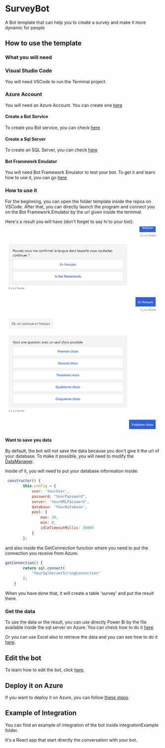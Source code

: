 # SurveyBot
A Bot template that can help you to create a survey and make it more dynamic for people

## How to use the template

### What you will need

### Visual Studio Code

You will need VSCode to run the Terminal project.

### Azure Account

You will need an Azure Account. You can create one [here](https://azure.microsoft.com/en-us/free/)

#### Create a Bot Service

To create you Bot service, you can check [here](https://docs.microsoft.com/en-us/azure/bot-service/abs-quickstart?view=azure-bot-service-4.0)

#### Create a Sql Server

To create an SQL Server, you can check [here](https://docs.microsoft.com/en-us/azure/azure-sql/database/single-database-create-quickstart?tabs=azure-portal)

#### Bot Framework Emulator

You will need Bot Framework Emulator to test your bot. To get it and learn how to use it, you can go [here](https://github.com/microsoft/BotFramework-Emulator).

### How to use it

For the beginning, you can open the folder template inside the repos on VSCode.
After that, you can directly launch the program and connect you on the Bot Framework Emulator by the url given inside the terminal.

Here's a result you will have (don't forget to say hi to your bot):
![a show of what there's basicly inside the bot](https://github.com/micbelgique/SurveyBot/blob/master/images/BotFirstStart.png)

#### Want to save you data

By default, the bot will not save the data because you don't give it the url of your database. To make it possible, you will need to modify the [DataManager](https://github.com/micbelgique/SurveyBot/blob/master/template/helpers/dataManager.js).

Inside of it, you will need to put your database information inside:

```javascript
 constructor() {
        this.config = {
            user: 'YourUser',
            password: "YourPassword",
            server: 'YourURLPassword',
            database: 'YourDatabase',
            pool: {
                max: 10,
                min: 0,
                idleTimeoutMillis: 30000
            }
        };
```

and also inside the GetConnection function where you need to put the connection you receive from Azure:

```javascript
getConnection() {
        return sql.connect(
            "YourSqlServerStringConnection"
        );
    }
```

When you have done that, it will create a table 'survey' and put the result there.

### Get the data

To use the data or the result, you can use directly Power Bi by the file available inside the sql server on Azure. You can check how to do it [here](https://docs.microsoft.com/en-us/power-bi/connect-data/service-gateway-sql-tutorial).

Or you can use Excel also to retrieve the data and you can see how to do it [here](https://docs.microsoft.com/en-us/azure/azure-sql/database/connect-excel).

## Edit the bot

To learn how to edit the bot, click [here](https://github.com/micbelgique/SurveyBot/blob/master/modifyBot.md).

## Deploy it on Azure

If you want to deploy it on Azure, you can follow [these steps](https://docs.microsoft.com/en-us/azure/bot-service/bot-builder-deploy-az-cli?view=azure-bot-service-4.0&tabs=javascript).

## Example of Integration

You can find an example of integration of the bot inside integrationExample folder.

It's a React app that start directly the conversation with your bot.
